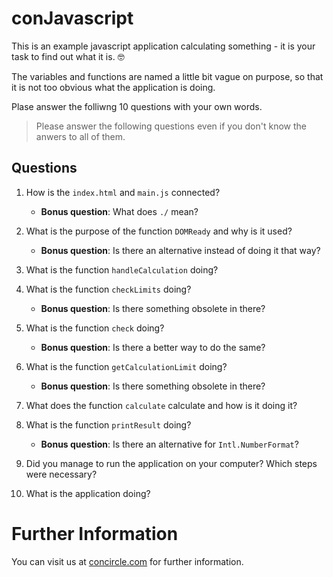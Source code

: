 # conJavascript
This is an example javascript application calculating something - it is your task to find out what it is. :nerd_face:

The variables and functions are named a little bit vague on purpose, so that it is not too obvious what the application is doing.

Plase answer the folliwng 10 questions with your own words.

> Please answer the following questions even if you don't know the anwers to all of them.

## Questions

1. How is the `index.html` and `main.js` connected?
    * **Bonus question**: What does `./` mean?

2. What is the purpose of the function `DOMReady` and why is it used?
    * **Bonus question**: Is there an alternative instead of doing it that way?

3. What is the function `handleCalculation` doing?

4. What is the function `checkLimits` doing?
    * **Bonus question**: Is there something obsolete in there?

5. What is the function `check` doing?
    * **Bonus question**: Is there a better way to do the same?

6. What is the function `getCalculationLimit` doing?
    * **Bonus question**: Is there something obsolete in there?

7. What does the function `calculate` calculate and how is it doing it?

8. What is the function `printResult` doing?
    * **Bonus question**: Is there an alternative for `Intl.NumberFormat`?

9. Did you manage to run the application on your computer? Which steps were necessary?

10. What is the application doing?


# Further Information

You can visit us at [concircle.com](https://www.concircle.com/) for further information.